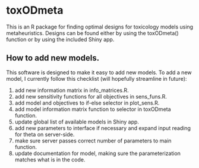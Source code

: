 # toxODmeta
This is an R package for finding optimal designs for toxicology models using metaheuristics. Designs can be found either by using the toxODmeta() function or by using the included Shiny app. 

## How to add new models.
This software is designed to make it easy to add new models. To add a new model, I currently follow this checklist (will hopefully streamline in future):

1. add new information matrix in info_matrices.R.
2. add new sensitivity functions for all objectives in sens_funs.R.
3. add model and objectives to if-else selector in plot_sens.R.
4. add model information matrix function to selector in toxODmeta function.
5. update global list of available models in Shiny app.
6. add new parameters to interface if necessary and expand input reading for theta on server-side.
7. make sure server passes correct number of parameters to main function.
8. update documentation for model, making sure the parameterization matches what is in the code.
